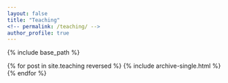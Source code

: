 ```yaml
---
layout: false
title: "Teaching"
<!-- permalink: /teaching/ -->
author_profile: true
---
```


{% include base_path %}

{% for post in site.teaching reversed %}
  {% include archive-single.html %}
{% endfor %}
